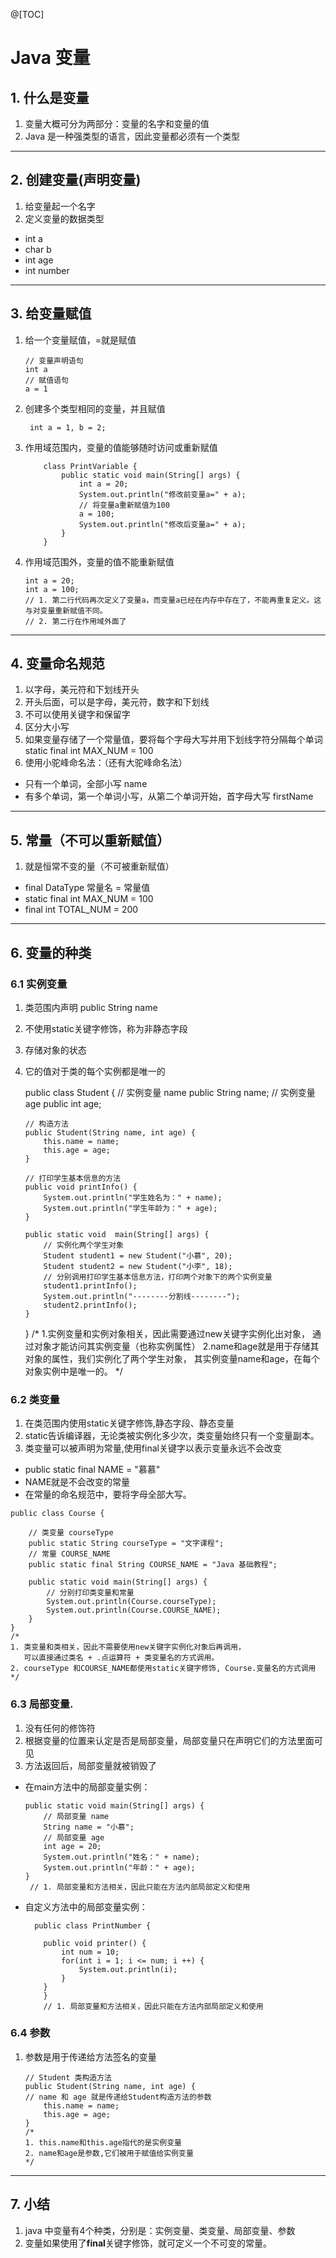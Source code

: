 @[TOC]
# Java 变量
## 1. 什么是变量
 1. 变量大概可分为两部分：变量的名字和变量的值  
 2. Java 是一种强类型的语言，因此变量都必须有一个类型  
 
 
 

---
## 2. 创建变量(声明变量)
 1. 给变量起一个名字
 2. 定义变量的数据类型
   + int a
   + char b
   + int age 
   + int number


---
## 3. 给变量赋值
 1. 给一个变量赋值，=就是赋值  

        // 变量声明语句
        int a
        // 赋值语句
        a = 1

 2. 创建多个类型相同的变量，并且赋值
 
         int a = 1, b = 2;
         
 3. 作用域范围内，变量的值能够随时访问或重新赋值  
 
            class PrintVariable {
                public static void main(String[] args) {
                    int a = 20;
                    System.out.println("修改前变量a=" + a);
                    // 将变量a重新赋值为100
                    a = 100;
                    System.out.println("修改后变量a=" + a);
                }
            }
            
 4. 作用域范围外，变量的值不能重新赋值  
 
        int a = 20;
        int a = 100;
        // 1. 第二行代码再次定义了变量a，而变量a已经在内存中存在了，不能再重复定义。这与对变量重新赋值不同。
        // 2. 第二行在作用域外面了
        

---
## 4. 变量命名规范
 1. 以字母，美元符和下划线开头  
 2. 开头后面，可以是字母，美元符，数字和下划线  
 3. 不可以使用关键字和保留字  
 4. 区分大小写 
 5. 如果变量存储了一个常量值，要将每个字母大写并用下划线字符分隔每个单词  static final int MAX_NUM = 100    
 6. 使用小驼峰命名法：（还有大驼峰命名法）
   + 只有一个单词，全部小写  name  
   + 有多个单词，第一个单词小写，从第二个单词开始，首字母大写  firstName  
   
   ---
   
## 5. 常量（不可以重新赋值）
 1. 就是恒常不变的量（不可被重新赋值）  
  + final DataType 常量名 = 常量值  
  + static final int MAX_NUM = 100  
  + final int TOTAL_NUM = 200  
  

---
## 6. 变量的种类
### 6.1 实例变量
 1. 类范围内声明  public String name   
 2. 不使用static关键字修饰，称为非静态字段  
 3. 存储对象的状态  
 4. 它的值对于类的每个实例都是唯一的
 
 
    public class Student {
        // 实例变量 name
        public String name;
        // 实例变量 age
        public int age;
    
        // 构造方法
        public Student(String name, int age) {
            this.name = name;
            this.age = age;
        }
    
        // 打印学生基本信息的方法
        public void printInfo() {
            System.out.println("学生姓名为：" + name);
            System.out.println("学生年龄为：" + age);
        }
    
        public static void  main(String[] args) {
            // 实例化两个学生对象
            Student student1 = new Student("小慕", 20);
            Student student2 = new Student("小李", 18);
            // 分别调用打印学生基本信息方法，打印两个对象下的两个实例变量
            student1.printInfo();
            System.out.println("--------分割线--------");
            student2.printInfo();
        }
    }
    /*
    1.实例变量和实例对象相关，因此需要通过new关键字实例化出对象，
      通过对象才能访问其实例变量（也称实例属性）
    2.name和age就是用于存储其对象的属性，我们实例化了两个学生对象，
      其实例变量name和age，在每个对象实例中是唯一的。
    */
    
### 6.2 类变量
 1. 在类范围内使用static关键字修饰,静态字段、静态变量  
 2. static告诉编译器，无论类被实例化多少次，类变量始终只有一个变量副本。
 3. 类变量可以被声明为常量,使用final关键字以表示变量永远不会改变
   + public static final NAME = "慕慕"
   + NAME就是不会改变的常量
   + 在常量的命名规范中，要将字母全部大写。

    public class Course {
      
        // 类变量 courseType
        public static String courseType = "文字课程";
        // 常量 COURSE_NAME
        public static final String COURSE_NAME = "Java 基础教程";
        
        public static void main(String[] args) {
            // 分别打印类变量和常量
            System.out.println(Course.courseType);
            System.out.println(Course.COURSE_NAME);
        }
    }
    /*
    1. 类变量和类相关，因此不需要使用new关键字实例化对象后再调用，
       可以直接通过类名 + .点运算符 + 类变量名的方式调用。  
    2. courseType 和COURSE_NAME都使用static关键字修饰, Course.变量名的方式调用
    */
    
### 6.3 局部变量.
 1. 没有任何的修饰符
 2. 根据变量的位置来认定是否是局部变量，局部变量只在声明它们的方法里面可见
 3. 方法返回后，局部变量就被销毁了   
  
  + 在main方法中的局部变量实例：
  
        public static void main(String[] args) {
            // 局部变量 name
            String name = "小慕";
            // 局部变量 age
            int age = 20;    	
            System.out.println("姓名：" + name);
            System.out.println("年龄：" + age);
        }
         // 1. 局部变量和方法相关，因此只能在方法内部局部定义和使用
         
  + 自定义方法中的局部变量实例：
  
  
          public class PrintNumber {
          
            public void printer() {
                int num = 10;
                for(int i = 1; i <= num; i ++) {
                    System.out.println(i);
                }
            }
            }
            // 1. 局部变量和方法相关，因此只能在方法内部局部定义和使用

### 6.4 参数
 1. 参数是用于传递给方法签名的变量  
 
        // Student 类构造方法
        public Student(String name, int age) {  
        // name 和 age 就是传递给Student构造方法的参数
            this.name = name;
            this.age = age;
        }
        /*
        1. this.name和this.age指代的是实例变量
        2. name和age是参数,它们被用于赋值给实例变量
        */


---
## 7. 小结
 1. java 中变量有4个种类，分别是：实例变量、类变量、局部变量、参数  
 2. 变量如果使用了**final**关键字修饰，就可定义一个不可变的常量。  
 